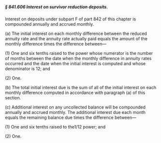 ##### § 841.606 Interest on survivor reduction deposits. #####

Interest on deposits under subpart F of part 842 of this chapter is compounded annually and accrued monthly.

(a) The initial interest on each monthly difference between the reduced annuity rate and the annuity rate actually paid equals the amount of the monthly difference times the difference between—

(1) One and six tenths raised to the power whose numerator is the number of months between the date when the monthly difference in annuity rates occurred and the date when the initial interest is computed and whose denominator is 12; and

(2) One.

(b) The total initial interest due is the sum of all of the initial interest on each monthly difference computed in accordance with paragraph (a) of this section.

(c) Additional interest on any uncollected balance will be compounded annually and accrued monthly. The additional interest due each month equals the remaining balance due times the difference between—

(1) One and six tenths raised to the1/12 power; and

(2) One.